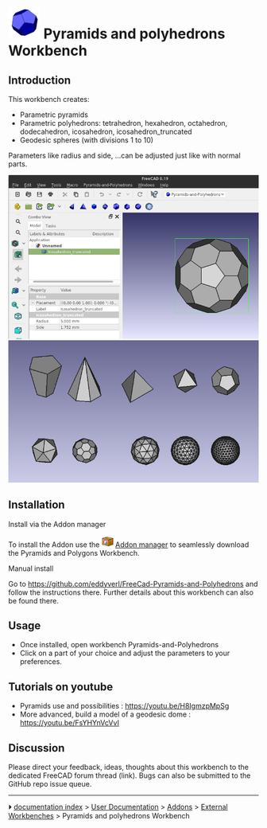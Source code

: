 # <img alt="The Pyramids-and-Polyhedrons Workbench Icon" src=images/Pyramids-and-Polyhedrons_workbench_icon.svg  style="width:64px;"> Pyramids and polyhedrons Workbench

 

## Introduction

This workbench creates:

-   Parametric pyramids
-   Parametric polyhedrons: tetrahedron, hexahedron, octahedron, dodecahedron, icosahedron, icosahedron_truncated
-   Geodesic spheres (with divisions 1 to 10)

Parameters like radius and side, \...can be adjusted just like with normal parts.

 <img alt="" src=images/Pyramids-and-Polyhedrons_workbench.png  style="width:600px;">

<img alt="" src=images/Polyhedrons.png  style="width:600px;"> 

## Installation

Install via the Addon manager

To install the Addon use the <img alt="" src=images/Std_AddonMgr.svg  style="width:24px;"> [Addon manager](Std_AddonMgr.md) to seamlessly download the Pyramids and Polygons Workbench.

Manual install

Go to <https://github.com/eddyverl/FreeCad-Pyramids-and-Polyhedrons> and follow the instructions there. Further details about this workbench can also be found there.

## Usage

-   Once installed, open workbench Pyramids-and-Polyhedrons
-   Click on a part of your choice and adjust the parameters to your preferences.

## Tutorials on youtube 

-   Pyramids use and possibilities : <https://youtu.be/H8IgmzpMpSg>
-   More advanced, build a model of a geodesic dome : <https://youtu.be/FsYHYnVcVvI>

## Discussion

Please direct your feedback, ideas, thoughts about this workbench to the dedicated FreeCAD forum thread (link). Bugs can also be submitted to the GitHub repo issue queue.



---
⏵ [documentation index](../README.md) > [User Documentation](Category_User%20Documentation.md) > [Addons](Category_Addons.md) > [External Workbenches](Category_External%20Workbenches.md) > Pyramids and polyhedrons Workbench

